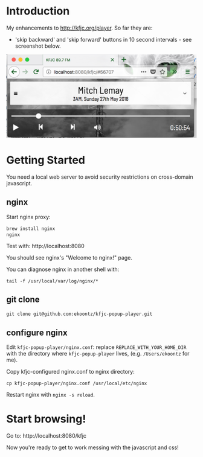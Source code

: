 # Introduction

My enhancements to http://kfjc.org/player. So far they are:

- 'skip backward' and 'skip forward' buttons in 10 second intervals - see screenshot below.

![Screenshot](screenshot.png)

# Getting Started

You need a local web server to avoid security restrictions on cross-domain javascript.

## nginx

Start nginx proxy:

```
brew install nginx
nginx
```

Test with: http://localhost:8080

You should see nginx's "Welcome to nginx!" page.

You can diagnose nginx in another shell with:

```
tail -f /usr/local/var/log/nginx/*
```

## git clone

```
git clone git@github.com:ekoontz/kfjc-popup-player.git
```

## configure nginx

Edit `kfjc-popup-player/nginx.conf`: replace
`REPLACE_WITH_YOUR_HOME_DIR` with the directory where
`kfjc-popup-player` lives, (e.g. `/Users/ekoontz` for me).

Copy kfjc-configured nginx.conf to nginx directory:

```
cp kfjc-popup-player/nginx.conf /usr/local/etc/nginx
```

Restart nginx with `nginx -s reload`.


# Start browsing!

Go to: http://localhost:8080/kfjc

Now you're ready to get to work messing with the javascript and css!

